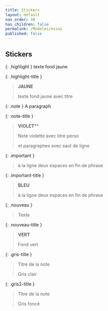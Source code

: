 ```yaml
---
title: Stickers
layout: default
nav_order: 30
has_children: false
permalink: /Modeles/essai
published: false
---
```


## Stickers  

{: .highlight }
texte fond jaune

{: .highlight-title }
> **JAUNE**
>
> texte fond jaune avec titre


{: .note }
A paragraph

{: .note-title }
> **VIOLET****
>
> Note violette avec titre perso
>
> et  paragraphes avec saut de ligne

{: .important }
> à la ligne deux espaces en fin de phrase

{: .important-title }
> **BLEU**  
>
> à la ligne deux espaces en fin de phrase


{: .nouveau }
> Texte

{: .nouveau-title }
> **VERT**
>
> Fond vert

{: .gris-title }
> Titre de la note
>
> Gris clair

{: .gris2-title }
> Titre de la note
>
> Gris foncé